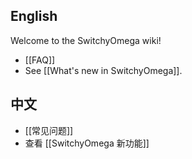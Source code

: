 English
-------

Welcome to the SwitchyOmega wiki!

* [[FAQ]]
* See [[What's new in SwitchyOmega]].

中文
----

* [[常见问题]]
* 查看 [[SwitchyOmega 新功能]]